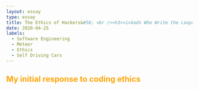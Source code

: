 ```yaml
---
layout: essay
type: essay
title: The Ethics of Hackers&#58; <br /><h3><i>Gods Who Write the Loops of Our Lives</i></h3>
date: 2020-04-25
labels:
  - Software Engineering
  - Meteor
  - Ethics
  - Self Driving Cars
---
```


<h2 style="color: orange">My initial response to coding ethics</h2> 
